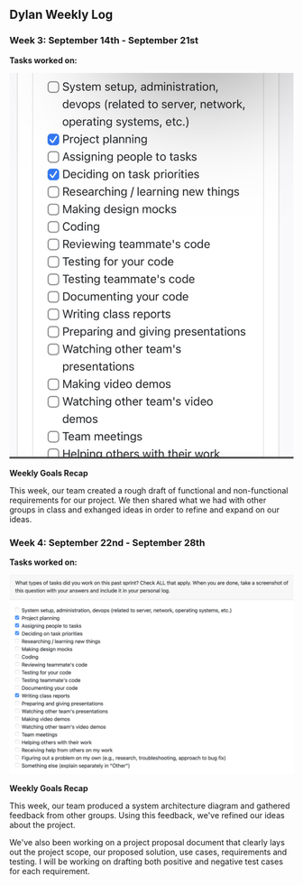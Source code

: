 ## **Dylan Weekly Log**

### **Week 3: September 14th - September 21st**

 **Tasks worked on:**

![week 3 log](images/dylan-week-1-ss.jpeg)

**Weekly Goals Recap**

This week, our team created a rough draft of functional and non-functional requirements for our project. We then shared what we had with other groups in class and exhanged ideas in order to refine and expand on our ideas. 

### **Week 4: September 22nd - September 28th**

 **Tasks worked on:**

![week 4 log](images/dylan-week-4-ss.png)

**Weekly Goals Recap**

This week, our team produced a system architecture diagram and gathered feedback from other groups. Using this feedback, we've refined our ideas about the project. 

We've also been working on a project proposal document that clearly lays out the project scope, our proposed solution, use cases, requirements and testing. I will be working on drafting both positive and negative test cases for each requirement.
